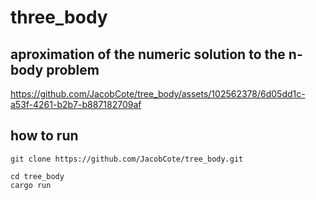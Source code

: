 # three_body
## aproximation of the numeric solution to the n-body problem



https://github.com/JacobCote/tree_body/assets/102562378/6d05dd1c-a53f-4261-b2b7-b887182709af

## how to run 

```
git clone https://github.com/JacobCote/tree_body.git
```

```
cd tree_body
cargo run 
```

